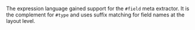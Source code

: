 The expression language gained support for the `#field` meta extractor. It is
the complement for `#type` and uses suffix matching for field names at the
layout level.
